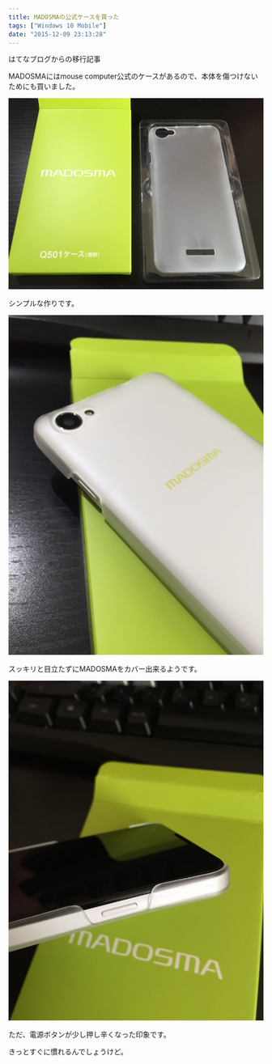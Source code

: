 ```yaml
---
title: MADOSMAの公式ケースを買った
tags: ["Windows 10 Mobile"]
date: "2015-12-09 23:13:28"
---
```


<div class="alert info">
はてなブログからの移行記事
</div>

MADOSMAにはmouse computer公式のケースがあるので、本体を傷つけないためにも買いました。

![開封の儀](./20151209131913.jpg)

シンプルな作りです。

![装着したところ](./20151209131950.jpg)

スッキリと目立たずにMADOSMAをカバー出来るようです。

![電源ボタン部分](./20151209132030.jpg)

ただ、電源ボタンが少し押し辛くなった印象です。

きっとすぐに慣れるんでしょうけど。
